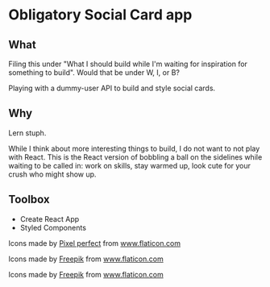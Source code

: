 # Obligatory Social Card app

## What
Filing this under "What I should build while I'm waiting for inspiration for something to build". Would that be under W, I, or B?

Playing with a dummy-user API to build and style social cards. 

## Why
Lern stuph. 

While I think about more interesting things to build, I do not want to not play with React. This is the React version of bobbling a ball on the sidelines while waiting to be called in: work on skills, stay warmed up, look cute for your crush who might show up. 

## Toolbox
* Create React App 
* Styled Components
<p>Icons made by <a href="https://icon54.com/" title="Pixel perfect">Pixel perfect</a> from <a href="https://www.flaticon.com/" title="Flaticon">www.flaticon.com</a></p>
<p>Icons made by <a href="https://www.freepik.com" title="Freepik">Freepik</a> from <a href="https://www.flaticon.com/" title="Flaticon">www.flaticon.com</a></p>
<p>Icons made by <a href="https://www.freepik.com" title="Freepik">Freepik</a> from <a href="https://www.flaticon.com/" title="Flaticon">www.flaticon.com</a></p>